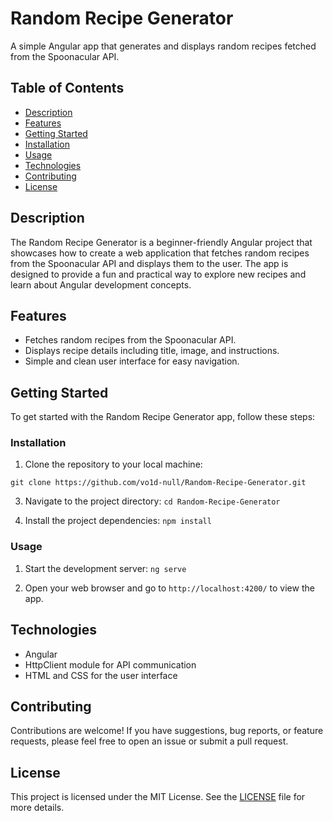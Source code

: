 # Random Recipe Generator

A simple Angular app that generates and displays random recipes fetched from the Spoonacular API.

## Table of Contents

- [Description](#description)
- [Features](#features)
- [Getting Started](#getting-started)
- [Installation](#installation)
- [Usage](#usage)
- [Technologies](#technologies)
- [Contributing](#contributing)
- [License](#license)

## Description

The Random Recipe Generator is a beginner-friendly Angular project that showcases how to create a web application that fetches random recipes from the Spoonacular API and displays them to the user. The app is designed to provide a fun and practical way to explore new recipes and learn about Angular development concepts.

## Features

- Fetches random recipes from the Spoonacular API.
- Displays recipe details including title, image, and instructions.
- Simple and clean user interface for easy navigation.

## Getting Started

To get started with the Random Recipe Generator app, follow these steps:

### Installation

1. Clone the repository to your local machine:

``
git clone https://github.com/vo1d-null/Random-Recipe-Generator.git
``

3. Navigate to the project directory:
``
cd Random-Recipe-Generator
``

5. Install the project dependencies:
``
npm install
``


### Usage

1. Start the development server:
``
ng serve
``

3. Open your web browser and go to `http://localhost:4200/` to view the app.

## Technologies

- Angular
- HttpClient module for API communication
- HTML and CSS for the user interface

## Contributing

Contributions are welcome! If you have suggestions, bug reports, or feature requests, please feel free to open an issue or submit a pull request.

## License

This project is licensed under the MIT License. See the [LICENSE](LICENSE) file for more details.
